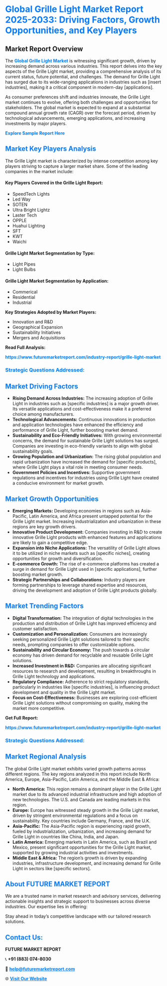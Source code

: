 <h1 style="color: #007BFF;">Global Grille Light Market Report 2025-2033: Driving Factors, Growth Opportunities, and Key Players</h1>

<section id="overview">
<h2>Market Report Overview</h2>
<p>The <a href="https://www.futuremarketreport.com/industry-report/grille-light-market" style="color: #007BFF; text-decoration: none;"><strong>Global Grille Light Market</strong></a> is witnessing significant growth, driven by increasing demand across various industries. This report delves into the key aspects of the Grille Light market, providing a comprehensive analysis of its current status, future potential, and challenges. The demand for Grille Light has surged due to its wide-ranging applications in industries such as [insert industries], making it a critical component in modern-day [applications].</p>
<p>As consumer preferences shift and industries innovate, the Grille Light market continues to evolve, offering both challenges and opportunities for stakeholders. The global market is expected to expand at a substantial compound annual growth rate (CAGR) over the forecast period, driven by technological advancements, emerging applications, and increasing investments by major players.</p>
</section>

<section id="overview">
<p><a href="https://www.futuremarketreport.com/request-sample/reportId=75627" style="color: #007BFF; text-decoration: none;"><strong>Explore Sample Report Here</strong></a></p>
</section>

<section id="key-players">
<h2 style="color: #007BFF;">Market Key Players Analysis</h2>
<p>The Grille Light market is characterized by intense competition among key players striving to capture a larger market share. Some of the leading companies in the market include:</p>
<h4>Key Players Covered in the Grille Light Report:</h4>
<ul><li>SpeedTech Lights</li><li>Led Way</li><li>SOTEN</li><li>Ultra Bright Lightz</li><li>Laster Tech</li><li>OPPLE</li><li>Huahui Lighting</li><li>SFT</li><li>KWT</li><li>Waichi</li></ul>
<h4>Grille Light Market Segmentation by Type:</h4>
<ul><li>Light Pipes</li><li>Light Bulbs</li></ul>

<h4>Grille Light Market Segmentation by Application:</h4>
<ul><li>Commerical</li><li>Residential</li><li>Industrial</li></ul>
<p><strong>Key Strategies Adopted by Market Players:</strong></p>
<ul>
<li>Innovation and R&D</li>
<li>Geographical Expansion</li>
<li>Sustainability Initiatives</li>
<li>Mergers and Acquisitions</li>
</ul>
</section>

<section>
<p><strong>Read Full Analysis: </strong></p><a href="https://www.futuremarketreport.com/industry-report/grille-light-market" style="color: #007BFF; text-decoration: none;"><strong>https://www.futuremarketreport.com/industry-report/grille-light-market</strong></a>
<h3 style="color: #007BFF;">Strategic Questions Addressed:</h3>
</section>

<section id="driving-factors">
<h2 style="color: #007BFF;">Market Driving Factors</h2>
<ul>
<li><strong>Rising Demand Across Industries:</strong> The increasing adoption of Grille Light in industries such as [specific industries] is a major growth driver. Its versatile applications and cost-effectiveness make it a preferred choice among manufacturers.</li>
<li><strong>Technological Advancements:</strong> Continuous innovations in production and application technologies have enhanced the efficiency and performance of Grille Light, further boosting market demand.</li>
<li><strong>Sustainability and Eco-Friendly Initiatives:</strong> With growing environmental concerns, the demand for sustainable Grille Light solutions has surged. Companies are investing in eco-friendly variants to align with global sustainability goals.</li>
<li><strong>Growing Population and Urbanization:</strong> The rising global population and rapid urbanization have increased the demand for [specific products], where Grille Light plays a vital role in meeting consumer needs.</li>
<li><strong>Government Policies and Incentives:</strong> Supportive government regulations and incentives for industries using Grille Light have created a conducive environment for market growth.</li>
</ul>
</section>

<section id="growth-opportunities">
<h2 style="color: #007BFF;">Market Growth Opportunities</h2>
<ul>
<li><strong>Emerging Markets:</strong> Developing economies in regions such as Asia-Pacific, Latin America, and Africa present untapped potential for the Grille Light market. Increasing industrialization and urbanization in these regions are key growth drivers.</li>
<li><strong>Innovative Product Development:</strong> Companies investing in R&D to create innovative Grille Light products with enhanced features and applications are likely to gain a competitive edge.</li>
<li><strong>Expansion into Niche Applications:</strong> The versatility of Grille Light allows it to be utilized in niche markets such as [specific niches], creating opportunities for growth and diversification.</li>
<li><strong>E-commerce Growth:</strong> The rise of e-commerce platforms has created a surge in demand for Grille Light used in [specific applications], further boosting market growth.</li>
<li><strong>Strategic Partnerships and Collaborations:</strong> Industry players are forming partnerships to leverage shared expertise and resources, driving the development and adoption of Grille Light products globally.</li>
</ul>
</section>

<section id="trending-factors">
<h2 style="color: #007BFF;">Market Trending Factors</h2>
<ul>
<li><strong>Digital Transformation:</strong> The integration of digital technologies in the production and distribution of Grille Light has improved efficiency and customer satisfaction.</li>
<li><strong>Customization and Personalization:</strong> Consumers are increasingly seeking personalized Grille Light solutions tailored to their specific needs, prompting companies to offer customizable options.</li>
<li><strong>Sustainability and Circular Economy:</strong> The push towards a circular economy has driven demand for recyclable and reusable Grille Light solutions.</li>
<li><strong>Increased Investment in R&D:</strong> Companies are allocating significant resources to research and development, resulting in breakthroughs in Grille Light technology and applications.</li>
<li><strong>Regulatory Compliance:</strong> Adherence to strict regulatory standards, particularly in industries like [specific industries], is influencing product development and quality in the Grille Light market.</li>
<li><strong>Focus on Cost-Effectiveness:</strong> Businesses are exploring cost-efficient Grille Light solutions without compromising on quality, making the market more competitive.</li>
</ul>
</section>

<section>
<p><strong>Get Full Report: </strong></p><a href="https://www.futuremarketreport.com/industry-report/grille-light-market" style="color: #007BFF; text-decoration: none;"><strong>https://www.futuremarketreport.com/industry-report/grille-light-market</strong></a>
<h3 style="color: #007BFF;">Strategic Questions Addressed:</h3>
</section>


<section id="regional-analysis">
<h2 style="color: #007BFF;">Market Regional Analysis</h2>
<p>The global Grille Light market exhibits varied growth patterns across different regions. The key regions analyzed in this report include North America, Europe, Asia-Pacific, Latin America, and the Middle East & Africa:</p>
<ul>
<li><strong>North America:</strong> This region remains a dominant player in the Grille Light market due to its advanced industrial infrastructure and high adoption of new technologies. The U.S. and Canada are leading markets in this region.</li>
<li><strong>Europe:</strong> Europe has witnessed steady growth in the Grille Light market, driven by stringent environmental regulations and a focus on sustainability. Key countries include Germany, France, and the U.K.</li>
<li><strong>Asia-Pacific:</strong> The Asia-Pacific region is experiencing rapid growth, fueled by industrialization, urbanization, and increasing demand for Grille Light in countries like China, India, and Japan.</li>
<li><strong>Latin America:</strong> Emerging markets in Latin America, such as Brazil and Mexico, present significant opportunities for the Grille Light market, supported by growing industrial activities and investments.</li>
<li><strong>Middle East & Africa:</strong> The region’s growth is driven by expanding industries, infrastructure development, and increasing demand for Grille Light in sectors like [specific sectors].</li>
</ul>
</section>

<footer>
<h2 style="color: #007BFF;">About FUTURE MARKET REPORT</h2>
<p>We are a trusted name in market research and advisory services, delivering actionable insights and strategic support to businesses across diverse industries. Our expertise lies in offering:</p>

<p>Stay ahead in today’s competitive landscape with our tailored research solutions.</p>

<h2 style="color: #007BFF;">Contact Us:</h2>
<p><strong>FUTURE MARKET REPORT</strong></p>
<p>📞 <strong>+91 (883) 074-8030</strong></p>
<p>📧 <strong><a href="mailto:help@futuremarketreport.com" style="color: #007BFF;">help@futuremarketreport.com</a></strong></p>
<p>🌐 <strong><a href="https://www.futuremarketreport.com/" style="color: #007BFF;">Visit Our Website</a></strong></p>
</footer>